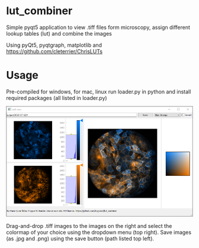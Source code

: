 # lut_combiner

Simple pyqt5 application to view .tiff files form microscopy, assign different lookup tables (lut) and combine the images

Using pyQt5, pyqtgraph, matplotlib and https://github.com/cleterrier/ChrisLUTs

# Usage
Pre-compiled for windows, for mac, linux run loader.py in python and install required packages (all listed in loader.py)

![](example.png?raw=true)

Drag-and-drop .tiff images to the images on the right and select the colormap of your choice using the dropdown menu (top right). 
Save images (as .jpg and .png) using the save button (path listed top left).
